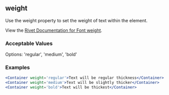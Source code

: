 ## weight
Use the weight property to set the weight of text within the element.

View the [Rivet Documentation for Font weight](https://rivet.iu.edu/utilities/typography/#font-weight).

### Acceptable Values

Options: 'regular', 'medium', 'bold'

### Examples
```jsx
<Container weight='regular'>Text will be regular thickness</Container>
<Container weight='medium'>Text will be slightly thicker</Container>
<Container weight='bold'>Text will be thickest</Container>
```